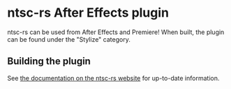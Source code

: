 # ntsc-rs After Effects plugin

ntsc-rs can be used from After Effects and Premiere! When built, the plugin can be found under the "Stylize" category.

## Building the plugin

See [the documentation on the ntsc-rs website](https://ntsc.rs/docs/building-from-source/) for up-to-date information.
